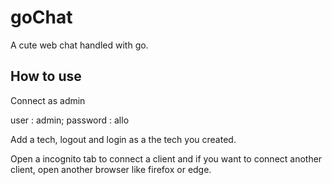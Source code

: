 # goChat
A cute web chat handled with go.

## How to use

Connect as admin

user : admin; password : allo

Add a tech, logout and login as a the tech you created.

Open a incognito tab to connect a client and if you want to connect another client, open another browser like firefox or edge.